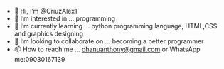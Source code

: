 - 👋 Hi, I’m @CriuzAlex1
- 👀 I’m interested in ... programming 
- 🌱 I’m currently learning ... python programming language, HTML,CSS and graphics designing 
- 💞️ I’m looking to collaborate on ... becoming a better programmer 
- 📫 How to reach me ... ohanuanthony@gmail.com or WhatsApp me:09030167139

<!---
CriuzAlex1/CriuzAlex1 is a ✨ special ✨ repository because its `README.md` (this file) appears on your GitHub profile.
You can click the Preview link to take a look at your changes.
--->
